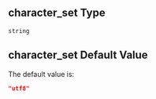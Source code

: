 ## character\_set Type

`string`

## character\_set Default Value

The default value is:

```json
"utf8"
```
